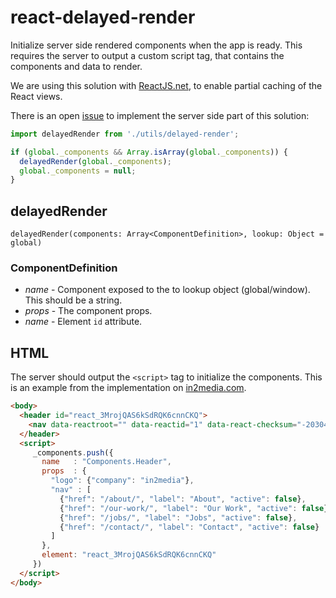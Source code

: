 # react-delayed-render

Initialize server side rendered components when the app is ready.
This requires the server to output a custom script tag, that contains the components and data to render.

We are using this solution with [ReactJS.net](http://reactjs.net/), to enable partial caching of the React views.

There is an open [issue](https://github.com/reactjs/React.NET/issues/315) to implement the server side part of this solution:

```js
import delayedRender from './utils/delayed-render';

if (global._components && Array.isArray(global._components)) {
  delayedRender(global._components);
  global._components = null;
}
```

## delayedRender
`delayedRender(components: Array<ComponentDefinition>, lookup: Object = global)`

### ComponentDefinition 
* *name* - Component exposed to the to lookup object (global/window). This should be a string.
* *props* - The component props.
* *name* - Element `id` attribute.

## HTML
The server should output the `<script>` tag to initialize the components. This is an example from the implementation on [in2media.com](https://www.in2media.com).

```html
<body>
  <header id="react_3MrojQAS6kSdRQK6cnnCKQ">
    <nav data-reactroot="" data-reactid="1" data-react-checksum="-2030430549">...</nav>
  </header>
  <script>
     _components.push({
       name   : "Components.Header",
       props  : {
         "logo": {"company": "in2media"},
         "nav" : [
           {"href": "/about/", "label": "About", "active": false}, 
           {"href": "/our-work/", "label": "Our Work", "active": false}, 
           {"href": "/jobs/", "label": "Jobs", "active": false}, 
           {"href": "/contact/", "label": "Contact", "active": false}
         ]
       },
       element: "react_3MrojQAS6kSdRQK6cnnCKQ"
     })
  </script>
</body>
```